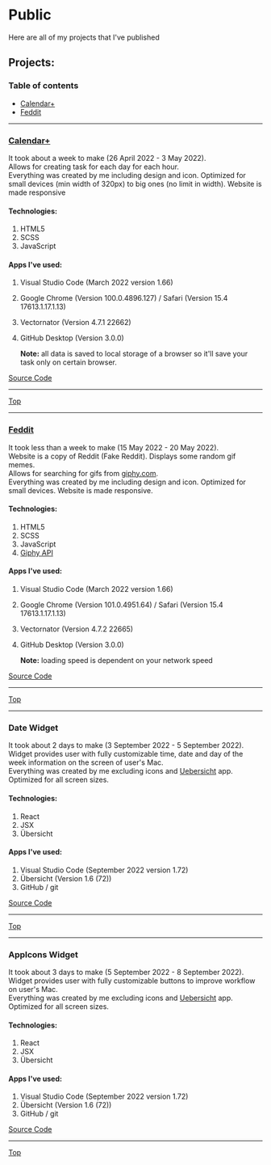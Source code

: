 # Public

Here are all of my projects that I've published

## Projects:

### Table of contents

- [Calendar+](#Calendar+)
- [Feddit](#Feddit)

<hr>

### [Calendar+](https://calendar-plus-rd.netlify.app)

It took about a week to make (26 April 2022 - 3 May 2022). <br>
Allows for creating task for each day for each hour. <br>
Everything was created by me including design and icon. Optimized for small devices (min width of 320px) to big ones (no limit in width). Website is made responsive<br>

#### Technologies:

1. HTML5
2. SCSS
3. JavaScript

#### Apps I've used:

1. Visual Studio Code (March 2022 version 1.66)
2. Google Chrome (Version 100.0.4896.127) / Safari (Version 15.4 17613.1.17.1.13)
3. Vectornator (Version 4.7.1 22662)
4. GitHub Desktop (Version 3.0.0)

   **Note:** all data is saved to local storage of a browser so it'll save your task only on certain browser.

[Source Code](https://github.com/Radoslaw-Drab/Projects-Public/tree/main/Calendar%2B)

<hr>

[Top](#table-of-contents)

<hr>

### [Feddit](https://feddit-rd.netlify.app/)

It took less than a week to make (15 May 2022 - 20 May 2022). <br>
Website is a copy of Reddit (Fake Reddit). Displays some random gif memes. <br>
Allows for searching for gifs from [giphy.com](https://giphy.com). <br>
Everything was created by me including design and icon. Optimized for small devices. Website is made responsive.<br>

#### Technologies:

1. HTML5
2. SCSS
3. JavaScript
4. [Giphy API](https://developers.giphy.com/)

#### Apps I've used:

1. Visual Studio Code (March 2022 version 1.66)
2. Google Chrome (Version 101.0.4951.64) / Safari (Version 15.4 17613.1.17.1.13)
3. Vectornator (Version 4.7.2 22665)
4. GitHub Desktop (Version 3.0.0)

   **Note:** loading speed is dependent on your network speed

[Source Code](https://github.com/Radoslaw-Drab/Projects-Public/tree/main/Feddit)

<hr>

[Top](#table-of-contents)

<hr>

### Date Widget

It took about 2 days to make (3 September 2022 - 5 September 2022). <br>
Widget provides user with fully customizable time, date and day of the week information on the screen of user's Mac. <br>
Everything was created by me excluding icons and [Uebersicht](http://tracesof.net/uebersicht/) app.<br>
Optimized for all screen sizes.<br>

#### Technologies:

1. React
2. JSX
3. Übersicht

#### Apps I've used:

1. Visual Studio Code (September 2022 version 1.72)
2. Übersicht (Version 1.6 (72))
3. GitHub / git

[Source Code](https://github.com/Radoslaw-Drab/Projects-Public/tree/main/Widgets/DateWidget)

<hr>

[Top](#table-of-contents)

<hr>

### AppIcons Widget

It took about 3 days to make (5 September 2022 - 8 September 2022). <br>
Widget provides user with fully customizable buttons to improve workflow on user's Mac. <br>
Everything was created by me excluding icons and [Uebersicht](http://tracesof.net/uebersicht/) app.<br>
Optimized for all screen sizes.<br>

#### Technologies:

1. React
2. JSX
3. Übersicht

#### Apps I've used:

1. Visual Studio Code (September 2022 version 1.72)
2. Übersicht (Version 1.6 (72))
3. GitHub / git

[Source Code](https://github.com/Radoslaw-Drab/Projects-Public/tree/main/Widgets/AppIcons)

<hr>

[Top](#table-of-contents)
